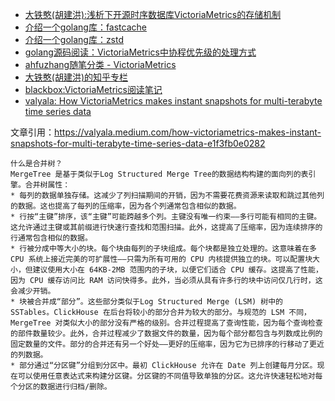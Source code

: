* [大铁憨(胡建洪):浅析下开源时序数据库VictoriaMetrics的存储机制](https://zhuanlan.zhihu.com/p/368912946)
* [介绍一个golang库：fastcache](https://mp.weixin.qq.com/s?__biz=MzI0NzM3NDAyNQ==&mid=2247483766&idx=1&sn=5b941a3c2211eff104064d595c04e7df&chksm=e9b048d0dec7c1c687e639928c8ff3e299194e8ff1ed8ad5d0eb2258468eb48ead77e273e0d6&token=1570151211&lang=zh_CN#rd)
* [介绍一个golang库：zstd](https://www.cnblogs.com/ahfuzhang/p/15842350.html)
* [golang源码阅读：VictoriaMetrics中协程优先级的处理方式](https://www.cnblogs.com/ahfuzhang/p/15847860.html)
* [ahfuzhang随笔分类 - VictoriaMetrics](https://www.cnblogs.com/ahfuzhang/category/2076800.html)
* [大铁憨(胡建洪)的知乎专栏](https://www.zhihu.com/people/datiehan/posts)
* [blackbox:VictoriaMetrics阅读笔记](https://zhuanlan.zhihu.com/p/394961301)
* [valyala: How VictoriaMetrics makes instant snapshots for multi-terabyte time series data](https://valyala.medium.com/how-victoriametrics-makes-instant-snapshots-for-multi-terabyte-time-series-data-e1f3fb0e0282)

文章引用：https://valyala.medium.com/how-victoriametrics-makes-instant-snapshots-for-multi-terabyte-time-series-data-e1f3fb0e0282
```
什么是合并树？
MergeTree 是基于类似于Log Structured Merge Tree的数据结构构建的面向列的表引擎。合并树属性：
* 每列的数据单独存储。这减少了列扫描期间的开销，因为不需要花费资源来读取和跳过其他列的数据。这也提高了每列的压缩率，因为各个列通常包含相似的数据。
* 行按“主键”排序，该“主键”可能跨越多个列。主键没有唯一约束——多行可能有相同的主键。这允许通过主键或其前缀进行快速行查找和范围扫描。此外，这提高了压缩率，因为连续排序的行通常包含相似的数据。
* 行被分成中等大小的块。每个块由每列的子块组成。每个块都是独立处理的。这意味着在多 CPU 系统上接近完美的可扩展性——只需为所有可用的 CPU 内核提供独立的块。可以配置块大小，但建议使用大小在 64KB-2MB 范围内的子块，以便它们适合 CPU 缓存。这提高了性能，因为 CPU 缓存访问比 RAM 访问快得多。此外，当必须从具有许多行的块中访问仅几行时，这会减少开销。
* 块被合并成“部分”。这些部分类似于Log Structured Merge (LSM) 树中的SSTables。ClickHouse 在后台将较小的部分合并为较大的部分。与规范的 LSM 不同，MergeTree 对类似大小的部分没有严格的级别。合并过程提高了查询性能，因为每个查询检查的部件数量较少。此外，合并过程减少了数据文件的数量，因为每个部分都包含与列数成比例的固定数量的文件。部分的合并还有另一个好处——更好的压缩率，因为它为已排序的行移动了更近的列数据。
* 部分通过“分区键”分组到分区中。最初 ClickHouse 允许在 Date 列上创建每月分区。现在可以使用任意表达式来构建分区键。分区键的不同值导致单独的分区。这允许快速轻松地对每个分区的数据进行归档/删除。
```
